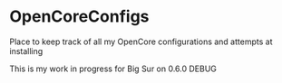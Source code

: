 # OpenCoreConfigs
Place to keep track of all my OpenCore configurations and attempts at installing

This is my work in progress for Big Sur on 0.6.0 DEBUG
